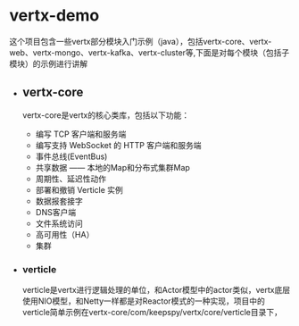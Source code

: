 # vertx-demo

这个项目包含一些vertx部分模块入门示例（java），包括vertx-core、vertx-web、vertx-mongo、vertx-kafka、vertx-cluster等,下面是对每个模块（包括子模块）的示例进行讲解

- ## vertx-core
   vertx-core是vertx的核心类库，包括以下功能：
     - 编写 TCP 客户端和服务端
     - 编写支持 WebSocket 的 HTTP 客户端和服务端
     - 事件总线(EventBus)
     - 共享数据 —— 本地的Map和分布式集群Map
     - 周期性、延迟性动作
     - 部署和撤销 Verticle 实例
     - 数据报套接字
     - DNS客户端
     - 文件系统访问
     - 高可用性（HA）
     - 集群
     
- ### verticle
    verticle是vertx进行逻辑处理的单位，和Actor模型中的actor类似，vertx底层使用NIO模型，和Netty一样都是对Reactor模式的一种实现，项目中的verticle简单示例在vertx-core/com/keepspy/vertx/core/verticle目录下，
    
